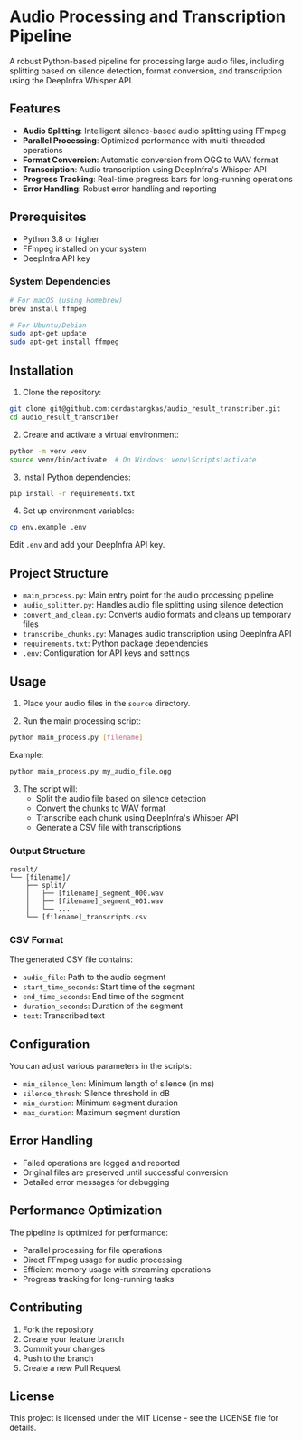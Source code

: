 # Audio Processing and Transcription Pipeline

A robust Python-based pipeline for processing large audio files, including splitting based on silence detection, format conversion, and transcription using the DeepInfra Whisper API.

## Features

- **Audio Splitting**: Intelligent silence-based audio splitting using FFmpeg
- **Parallel Processing**: Optimized performance with multi-threaded operations
- **Format Conversion**: Automatic conversion from OGG to WAV format
- **Transcription**: Audio transcription using DeepInfra's Whisper API
- **Progress Tracking**: Real-time progress bars for long-running operations
- **Error Handling**: Robust error handling and reporting

## Prerequisites

- Python 3.8 or higher
- FFmpeg installed on your system
- DeepInfra API key

### System Dependencies

```bash
# For macOS (using Homebrew)
brew install ffmpeg

# For Ubuntu/Debian
sudo apt-get update
sudo apt-get install ffmpeg
```

## Installation

1. Clone the repository:
```bash
git clone git@github.com:cerdastangkas/audio_result_transcriber.git
cd audio_result_transcriber
```

2. Create and activate a virtual environment:
```bash
python -m venv venv
source venv/bin/activate  # On Windows: venv\Scripts\activate
```

3. Install Python dependencies:
```bash
pip install -r requirements.txt
```

4. Set up environment variables:
```bash
cp env.example .env
```
Edit `.env` and add your DeepInfra API key.

## Project Structure

- `main_process.py`: Main entry point for the audio processing pipeline
- `audio_splitter.py`: Handles audio file splitting using silence detection
- `convert_and_clean.py`: Converts audio formats and cleans up temporary files
- `transcribe_chunks.py`: Manages audio transcription using DeepInfra API
- `requirements.txt`: Python package dependencies
- `.env`: Configuration for API keys and settings

## Usage

1. Place your audio files in the `source` directory.

2. Run the main processing script:
```bash
python main_process.py [filename]
```
Example:
```bash
python main_process.py my_audio_file.ogg
```

3. The script will:
   - Split the audio file based on silence detection
   - Convert the chunks to WAV format
   - Transcribe each chunk using DeepInfra's Whisper API
   - Generate a CSV file with transcriptions

### Output Structure

```
result/
└── [filename]/
    ├── split/
    │   ├── [filename]_segment_000.wav
    │   ├── [filename]_segment_001.wav
    │   └── ...
    └── [filename]_transcripts.csv
```

### CSV Format

The generated CSV file contains:
- `audio_file`: Path to the audio segment
- `start_time_seconds`: Start time of the segment
- `end_time_seconds`: End time of the segment
- `duration_seconds`: Duration of the segment
- `text`: Transcribed text

## Configuration

You can adjust various parameters in the scripts:

- `min_silence_len`: Minimum length of silence (in ms)
- `silence_thresh`: Silence threshold in dB
- `min_duration`: Minimum segment duration
- `max_duration`: Maximum segment duration

## Error Handling

- Failed operations are logged and reported
- Original files are preserved until successful conversion
- Detailed error messages for debugging

## Performance Optimization

The pipeline is optimized for performance:
- Parallel processing for file operations
- Direct FFmpeg usage for audio processing
- Efficient memory usage with streaming operations
- Progress tracking for long-running tasks

## Contributing

1. Fork the repository
2. Create your feature branch
3. Commit your changes
4. Push to the branch
5. Create a new Pull Request

## License

This project is licensed under the MIT License - see the LICENSE file for details.
